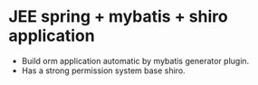 # JEE spring + mybatis + shiro application

- Build orm application automatic by mybatis generator plugin.
- Has a strong permission system base shiro. 
